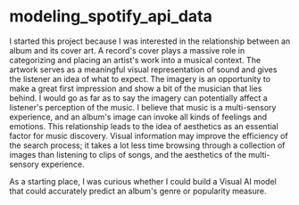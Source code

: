 # modeling_spotify_api_data

I started this project because I was interested in the relationship between an album and its cover art. A record's cover plays a massive role in categorizing and 
placing an artist's work into a musical context. The artwork serves as a meaningful visual representation of sound and gives the listener an idea of what to 
expect. The imagery is an opportunity to make a great first impression and show a bit of the musician that lies behind. I would go as far as to say the imagery 
can potentially affect a listener's perception of the music. I believe that music is a multi-sensory experience, and an album's image can invoke all kinds of 
feelings and emotions. This relationship leads to the idea of aesthetics as an essential factor for music discovery. Visual information may improve the efficiency 
of the search process; it takes a lot less time browsing through a collection of images than listening to clips of songs, and the aesthetics of the multi-sensory 
experience.

As a starting place, I was curious whether I could build a Visual AI model that could accurately predict an album's genre or popularity measure. 
